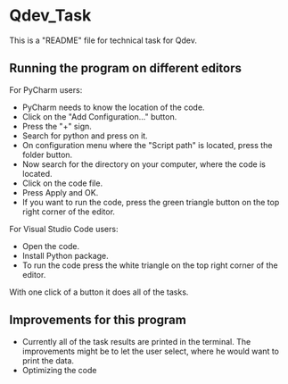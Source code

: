 # Qdev_Task

This is a "README" file for technical task for Qdev.

## Running the program on different editors
For PyCharm users:
- PyCharm needs to know the location of the code.
- Click on the "Add Configuration..." button.
- Press the "+" sign.
- Search for python and press on it.
- On configuration menu where the "Script path" is located, press the folder button.
- Now search for the directory on your computer, where the code is located.
- Click on the code file.
- Press Apply and OK.
- If you want to run the code, press the green triangle button on the top right corner of the editor.

For Visual Studio Code users:
- Open the code.
- Install Python package.
- To run the code press the white triangle on the top right corner of the editor.

With one click of a button it does all of the tasks.

## Improvements for this program
- Currently all of the task results are printed in the terminal. The improvements might be to let the user select, where he would want to print the data.
- Optimizing the code
